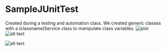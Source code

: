 # SampleJUnitTest
Created during a testing and automation class. We created generic classes with a (classname)Service class to manipulate class variables. 
![plot](C:\Users\jerem\Pictures\testTask.png)
![alt text]("C:\Users\jerem\Pictures\testTask.png")

![alt text](http://url/to/img.png)
